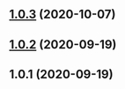 ## [1.0.3](https://github.com/bconnorwhite/types-eslintrc/compare/v1.0.2...v1.0.3) (2020-10-07)



## [1.0.2](https://github.com/bconnorwhite/types-eslintrc/compare/v1.0.1...v1.0.2) (2020-09-19)



## 1.0.1 (2020-09-19)



